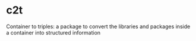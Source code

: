 # c2t
Container to triples: a package to convert the libraries and packages inside a container into structured information

